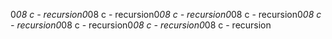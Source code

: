 0*08 c - recursion0*08 c - recursion0*08 c - recursion0*08 c - recursion0*08 c - recursion0*08 c - recursion0*08 c - recursion0*08 c - recursion
